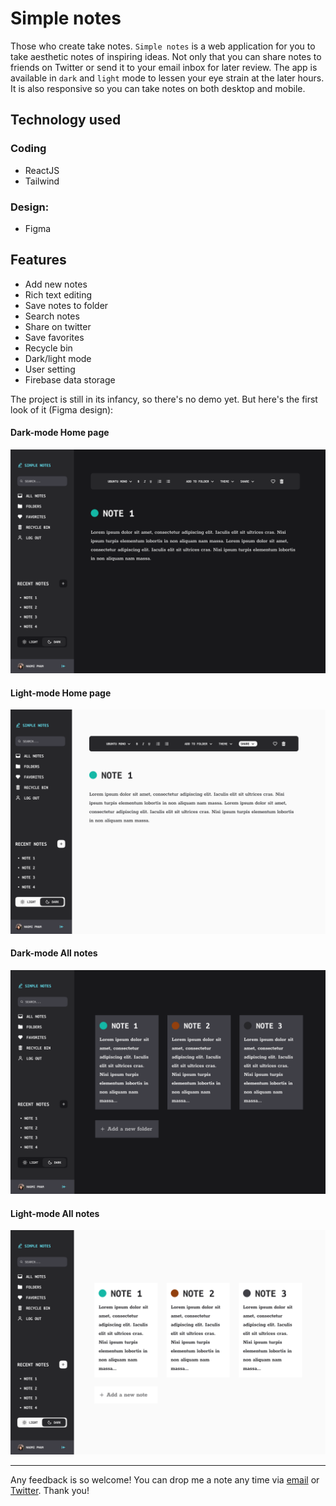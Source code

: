# Simple notes

Those who create take notes. `Simple notes` is a web application for you to take aesthetic notes of inspiring ideas. Not only that you can share notes to friends on Twitter or send it to your email inbox for later review. The app is available in `dark` and `light` mode to lessen your eye strain at the later hours. It is also responsive so you can take notes on both desktop and mobile.

## Technology used

### Coding
- ReactJS
- Tailwind

### Design: 
- Figma

## Features
- Add new notes
- Rich text editing
- Save notes to folder
- Search notes
- Share on twitter
- Save favorites
- Recycle bin
- Dark/light mode
- User setting
- Firebase data storage

The project is still in its infancy, so there's no demo yet. But here's the first look of it (Figma design):

#### Dark-mode Home page

![Editor-dark](https://github.com/naomi-pham/simple-notes/blob/2edd85b8089da02b3758cbb8c9e734f62d74973f/images/%23editor%20(2).png)

#### Light-mode Home page

![Editor-light](https://github.com/naomi-pham/simple-notes/blob/3fe7801c3c5b08a4f5c9ac45eb745b9769d10a51/images/%23editor%20(3).png)

#### Dark-mode All notes

![All-note-dark](https://github.com/naomi-pham/simple-notes/blob/6e8ed0a074a7ae0ec73f07f7a09a76f612331348/images/%23all-notes.png)

#### Light-mode All notes

![All-note-light](https://github.com/naomi-pham/simple-notes/blob/main/images/%23all-notes%20(1).png)

---

Any feedback is so welcome! You can drop me a note any time via [email](mailto:phambaonguyendn@gmail.com) or [Twitter](https://twitter.com/naomipham_). Thank you!
